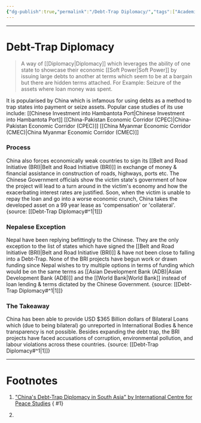 ```yaml
---
{"dg-publish":true,"permalink":"/Debt-Trap Diplomacy/","tags":["Academics","politics"]}
---
```



---
# Debt-Trap Diplomacy
> A way of [[Diplomacy\|Diplomacy]] which leverages the ability of one state to showcase their economic [[Soft Power\|Soft Power]] by issuing large debts to another at terms which seem to be at a bargain but there are hidden terms attached. For Example: Seizure of the assets where loan money was spent.  

It is popularised by China which is infamous for using debts as a method to trap states into payment or seize assets. Popular case studies of its use include: 
[[Chinese Investment into Hambantota Port\|Chinese Investment into Hambantota Port]]
[[China-Pakistan Economic Corridor (CPEC)\|China-Pakistan Economic Corridor (CPEC)]]
[[China Myanmar Economic Corridor (CMEC)\|China Myanmar Economic Corridor (CMEC)]]

### Process
China also forces economically weak countries to sign its [[Belt and Road Initiative (BRI)\|Belt and Road Initiative (BRI)]] in exchange of money & financial assistance in construction of roads, highways, ports etc.
The Chinese Government officials show the victim state's government of how the project will lead to a turn around in the victim's economy and how the exacerbating interest rates are justified.
Soon, when the victim is unable to repay the loan and go into a worse economic crunch, China takes the developed asset on a 99 year lease as 'compensation' or 'collateral'.
{source: [[Debt-Trap Diplomacy#^1\|1]]}

### Nepalese Exception
Nepal have been replying befittingly to the Chinese. They are the only exception to the list of states which have signed the [[Belt and Road Initiative (BRI)\|Belt and Road Initiative (BRI)]] & have not been close to falling into a Debt-Trap.
None of the BRI projects have begun work or drawn funding since Nepal wishes to try multiple options in terms of funding which would be on the same terms as [[Asian Development Bank (ADB)\|Asian Development Bank (ADB)]] and the [[World Bank\|World Bank]] instead of loan lending & terms dictated by the Chinese Government.
{source: [[Debt-Trap Diplomacy#^1\|1]]}

### The Takeaway
 China has been able to provide USD $365 Billion dollars of Bilateral Loans which (due to being bilateral) go unreported in International Bodies & hence transparency is not possible.
 Besides expanding the debt trap, the BRI projects have faced accusations of corruption, environmental pollution, and labour violations across these countries.
{source: [[Debt-Trap Diplomacy#^1\|1]]}

---
# Footnotes
1. ["China's Debt-Trap Diplomacy in South Asia" by International Centre for Peace Studies](https://www.icpsnet.org/comments/China-Debt-Trap-Diplomacy-in-South-Asia?authuser=3)
{ #1}

2. 